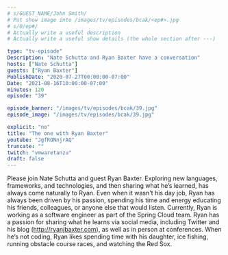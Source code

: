 ```yaml
---
# s/GUEST_NAME/John Smith/
# Put show image into /images/tv/episodes/bcak/<ep#>.jpg
# s/0/ep#/
# Actually write a useful description
# Actually write a useful show details (the whole section after ---)

type: "tv-episode"
Description: "Nate Schutta and Ryan Baxter have a conversation"
hosts: ["Nate Schutta"]
guests: ["Ryan Baxter"]
PublishDate: "2020-07-27T00:00:00-07:00"
Date: "2021-08-16T10:00:00-07:00"
minutes: 120
episode: "39"

episode_banner: "/images/tv/episodes/bcak/39.jpg"
episode_image: "/images/tv/episodes/bcak/39.jpg"

explicit: "no"
title: "The one with Ryan Baxter"
youtube: "JgfRONnjrAQ"
truncate: ""
twitch: "vmwaretanzu"
draft: false
---
```


Please join Nate Schutta and guest Ryan Baxter. Exploring new languages, frameworks, and technologies, and then sharing what he’s learned, has always come naturally to Ryan. Even when it wasn't his day job, Ryan has always been driven by his passion, spending his time and energy educating his friends, colleagues, or anyone else that would listen. Currently, Ryan is working as a software engineer as part of the Spring Cloud team.  Ryan has a passion for sharing what he learns via social media, including Twitter and his blog (http://ryanjbaxter.com), as well as in person at conferences. When he’s not coding, Ryan likes spending time with his daughter, ice fishing, running obstacle course races, and watching the Red Sox.
